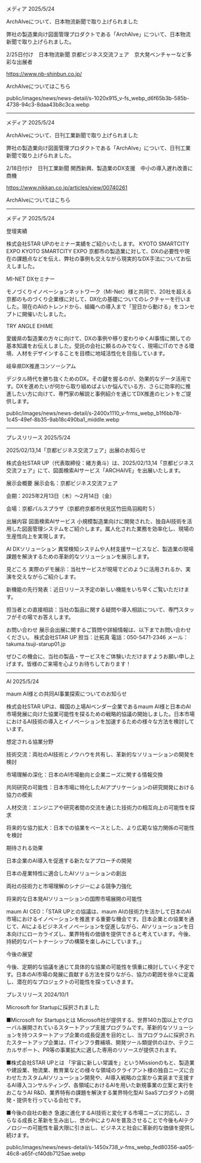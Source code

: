 メディア
2025/5/24

ArchAIveについて、日本物流新聞で取り上げられました

弊社の製造業向け図面管理プロダクトである「ArchAIve」について、日本物流新聞で取り上げられました。

2/25日付け　日本物流新聞
京都ビジネス交流フェア　京大発ベンチャーなど多彩な出展者

https://www.nb-shinbun.co.jp/

ArchAIveについてはこちら

public/images/news/news-detail/s-1020x915_v-fs_webp_d6f65b3b-585b-4738-94c3-8daa43b8c3ca.webp

---


メディア
2025/5/24

ArchAIveについて、日刊工業新聞で取り上げられました


弊社の製造業向け図面管理プロダクトである「ArchAIve」について、日刊工業新聞で取り上げられました。

2/18日付け　日刊工業新聞
関西新興、製造業のDX支援　中小の導入遅れ改善に商機

https://www.nikkan.co.jp/articles/view/00740261

ArchAIveについてはこちら

---

メディア
2025/5/24

登壇実績


株式会社STAR UPのセミナー実績をご紹介いたします。
KYOTO SMARTCITY EXPO
KYOTO SMARTCITY EXPO
京都市の製造業に対して、DXの必要性や現在の課題点などを伝え、弊社の事例も交えながら現実的なDX手法についてお伝えしました。

MI-NET DXセミナー

モノづくりイノベーションネットワーク（MI-Net）様と共同で、20社を超える京都のものづくり企業様に対して、DX化の基礎についてのレクチャーを行いました。現在のAIのトレンドから、組織への導入まで「翌日から動ける」をコンセプトに開催いたしました。

TRY ANGLE EHIME

愛媛県の製造業の方々に向けて、DXの事例や移り変わりゆくAI事情に関しての基本知識をお伝えしました。受託の会社に頼るのみでなく、現場にITのできる環境、人材をデザインすることを目標に地域活性化を目指しています。

岐阜県DX推進コンソーシアム

デジタル時代を勝ち抜くためのDX。その鍵を握るのが、効果的なデータ活用です。DXを進めたいが何から取り組めばよいか悩んでいる方、さらに効率的に推進したい方に向けて、専門家の解説と事例紹介を通じてDX推進のヒントをご提供します。


public/images/news/news-detail/s-2400x1110_v-frms_webp_b1f6bb78-1c45-49ef-8b35-9ab18c490ba1_middle.webp

---

プレスリリース
2025/5/24

2025/02/13,14「京都ビジネス交流フェア」出展のお知らせ



株式会社STAR UP（代表取締役：緒方勇斗）は、2025/02/13,14「京都ビジネス交流フェア」にて、図面検索AIサービス「ARCHAIVE」を出展いたします。

展示会概要
展示会名：京都ビジネス交流フェア

会期：2025年2月13日（木）～2月14日（金）

会場：京都パルスプラザ（京都府京都市伏見区竹田鳥羽殿町５）

出展内容
図面検索AIサービス
小規模製造業向けに開発された、独自AI技術を活用した図面管理システムをご紹介します。属人化された業務を効率化し、現場の生産性向上を実現します。

AI DXソリューション
異常検知システムや人材支援サービスなど、製造業の現場課題を解決するための革新的なソリューションを展示します。

見どころ
実際のデモ展示：当社サービスが現場でどのように活用されるか、実演を交えながらご紹介します。

新機能の先行発表：近日リリース予定の新しい機能をいち早くご覧いただけます。

担当者との直接相談：当社の製品に関する疑問や導入相談について、専門スタッフがその場でお答えします。

お問い合わせ
展示会出展に関するご質問や詳細情報は、以下までお問い合わせください。
株式会社STAR UP
担当：辻拓真
電話：050-5471-2346
メール：takuma.tsuji-starup01.jp

ぜひこの機会に、当社の製品・サービスをご体験いただけますようお願い申し上げます。皆様のご来場を心よりお待ちしております！

---

AI
2025/5/24

maum AI様との共同AI事業探索についてのお知らせ


株式会社STAR UPは、韓国の上場AIベンダー企業であるmaum AI様と日本のAI市場発展に向けた協業可能性を探るための戦略的協議の開始しました。日本市場におけるAI技術の導入とイノベーションを加速するための様々な方法を検討しています。

想定される協業分野

技術交流：両社のAI技術とノウハウを共有し、革新的なソリューションの開発を検討

市場理解の深化：日本のAI市場動向と企業ニーズに関する情報交換

共同研究の可能性：日本市場に特化したAIアプリケーションの研究開発における協力の模索

人材交流：エンジニアや研究者間の交流を通じた技術力の相互向上の可能性を探求

将来的な協力拡大：日本での協業をベースとした、より広範な協力関係の可能性を検討

期待される効果

日本企業のAI導入を促進する新たなアプローチの開発

日本の産業特性に適合したAIソリューションの創出

両社の技術力と市場理解のシナジーによる競争力強化

将来的な日本発AIソリューションの国際市場展開の可能性

maum AI CEO：「STAR UPとの協議は、maum AIの技術力を活かして日本のAI市場におけるイノベーションを推進する重要な機会です。日本企業との協業を通じて、AIによるビジネスイノベーションを促進しながら、AIソリューションを日本向けにローカライズし、業界特有の価値を提供できると考えています。今後、持続的なパートナーシップの構築を楽しみにしています。」

今後の展望

今後、定期的な協議を通じて具体的な協業の可能性を慎重に検討していく予定です。日本のAI市場の発展に貢献する方法を探りながら、協力の範囲を徐々に定義し、潜在的なプロジェクトの可能性を探っていきます。





プレスリリース
2024/10/1

Microsoft for Startupに採択されました


■Microsoft for Startupsとは
Microsoft社が提供する、世界140カ国以上でグローバル展開されているスタートアップ支援プログラムです。革新的なソリューションを持つスタートアップ企業の成長促進を目的とし、当プログラムに採択されたスタートアップ企業は、ITインフラ費補填、開発ツール類提供のほか、テクニカルサポート、PR等の事業拡大に適した専用のリソースが提供されます。


■株式会社STAR UPとは
「宇宙に新しい常識を」というMissionのもと、製造業や建設業、物流業、教育業などの様々な領域のクライアント様の独自ニーズに合わせたカスタムAIソリューション開発や、AI導入戦略の立案から実装まで支援するAI導入コンサルティング、各領域におけるAIを用いた新規事業の立案と実行をおこなうAI R&D、業界特有の課題を解決する業界特化型AI SaaSプロダクトの開発・提供を行っている会社です。

■今後の自社の動き
急速に進化するAI技術と変化する市場ニーズに対応し、さらなる成長と革新を生み出し、世の中によりAIを普及させることで今後もAIテクノロジーの可能性を最大限に引き出し、ビジネスと社会に革新的な価値を提供し続けます。

public/images/news/news-detail/s-1450x738_v-fms_webp_fed80356-aa05-46c8-a65f-cf40db7125ae.webp